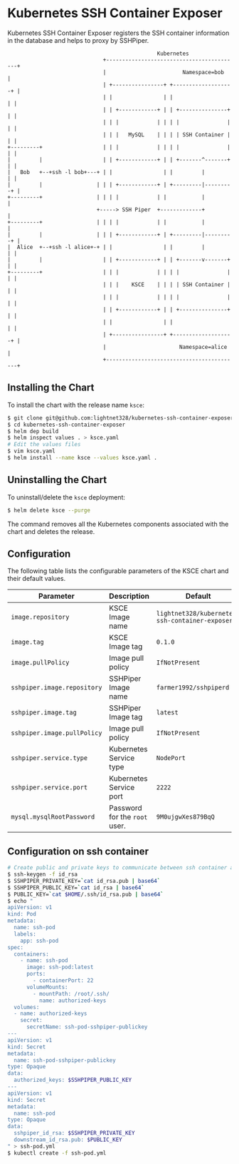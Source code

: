 # Kubernetes SSH Container Exposer

Kubernetes SSH Container Exposer registers the SSH container information in the database and helps to proxy by SSHPiper.

```
                                               Kubernetes
                              +------------------------------------------+
                              |                        Namespace=bob     |
                              | +----------------+ +-------------------+ |
                              | |                | |                   | |
                              | | +------------+ | | +---------------+ | |
                              | | |            | | | |               | | |
                              | | |   MySQL    | | | | SSH Container | | |
+---------+                   | | |            | | | |               | | |
|         |                   | | +------------+ | | +-------^-------+ | |
|   Bob   +--+ssh -l bob+---+ | |                | |         |         | |
|         |                 | | | +------------+ | +---------|---------+ |
+---------+                 | | | |            | |           |           |
                            +-----> SSH Piper  +-------------+           |
+---------+                 | | | |            | |           |           |
|         |                 | | | +------------+ | +---------|---------+ |
|  Alice  +--+ssh -l alice+-+ | |                | |         |         | |
|         |                   | | +------------+ | | +-------v-------+ | |
+---------+                   | | |            | | | |               | | |
                              | | |    KSCE    | | | | SSH Container | | |
                              | | |            | | | |               | | |
                              | | +------------+ | | +---------------+ | |
                              | |                | |                   | |
                              | +----------------+ +-------------------+ |
                              |                       Namespace=alice    |
                              +------------------------------------------+
```

## Installing the Chart

To install the chart with the release name `ksce`:

```bash
$ git clone git@github.com:lightnet328/kubernetes-ssh-container-exposer.git
$ cd kubernetes-ssh-container-exposer
$ helm dep build
$ helm inspect values . > ksce.yaml
# Edit the values files
$ vim ksce.yaml
$ helm install --name ksce --values ksce.yaml .
```

## Uninstalling the Chart

To uninstall/delete the `ksce` deployment:

```bash
$ helm delete ksce --purge
```

The command removes all the Kubernetes components associated with the chart and deletes the release.

## Configuration

The following table lists the configurable parameters of the KSCE chart and their default values.

| Parameter                   | Description                   | Default                                        |
| --------------------------- | ----------------------------- | ---------------------------------------------- |
| `image.repository`          | KSCE Image name               | `lightnet328/kubernetes-ssh-container-exposer` |
| `image.tag`                 | KSCE Image tag                | `0.1.0`                                        |
| `image.pullPolicy`          | Image pull policy             | `IfNotPresent`                                 |
| `sshpiper.image.repository` | SSHPiper Image name           | `farmer1992/sshpiperd`                         |
| `sshpiper.image.tag`        | SSHPiper Image tag            | `latest`                                       |
| `sshpiper.image.pullPolicy` | Image pull policy             | `IfNotPresent`                                 |
| `sshpiper.service.type`     | Kubernetes Service type       | `NodePort`                                     |
| `sshpiper.service.port`     | Kubernetes Service port       | `2222`                                         |
| `mysql.mysqlRootPassword`   | Password for the `root` user. | `9M0ujgwXes879BqQ`                             |

## Configuration on ssh container

```bash
# Create public and private keys to communicate between ssh container and sshpiper
$ ssh-keygen -f id_rsa
$ SSHPIPER_PRIVATE_KEY=`cat id_rsa.pub | base64`
$ SSHPIPER_PUBLIC_KEY=`cat id_rsa | base64`
$ PUBLIC_KEY=`cat $HOME/.ssh/id_rsa.pub | base64`
$ echo "
apiVersion: v1
kind: Pod
metadata:
  name: ssh-pod
  labels:
    app: ssh-pod
spec:
  containers:
    - name: ssh-pod
      image: ssh-pod:latest
      ports:
        - containerPort: 22
      volumeMounts:
        - mountPath: /root/.ssh/
          name: authorized-keys
  volumes:
  - name: authorized-keys
    secret:
      secretName: ssh-pod-sshpiper-publickey
---
apiVersion: v1
kind: Secret
metadata:
  name: ssh-pod-sshpiper-publickey
type: Opaque
data:
  authorized_keys: $SSHPIPER_PUBLIC_KEY
---
apiVersion: v1
kind: Secret
metadata:
  name: ssh-pod
type: Opaque
data:
  sshpiper_id_rsa: $SSHPIPER_PRIVATE_KEY
  downstream_id_rsa.pub: $PUBLIC_KEY
" > ssh-pod.yml
$ kubectl create -f ssh-pod.yml
```